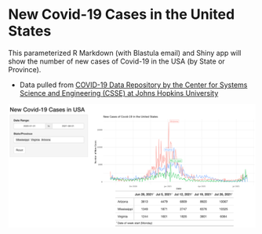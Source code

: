 # New Covid-19 Cases in the United States

This parameterized R Markdown (with Blastula email) and Shiny app will show the number of new cases of Covid-19 in the USA (by State or Province).

* Data pulled from [COVID-19 Data Repository by the Center for Systems Science and Engineering (CSSE) at Johns Hopkins University](https://github.com/CSSEGISandData/COVID-19)

![](screenshots/shiny_app2.png)
